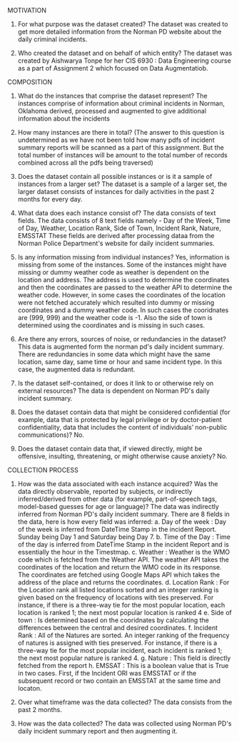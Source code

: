 MOTIVATION

1. For what purpose was the dataset created?
The dataset was created to get more detailed information from the Norman PD website about the daily criminal incidents.

2. Who created the dataset and on behalf of which entity? 
The dataset was created by Aishwarya Tonpe for her CIS 6930 : Data Engineering course as a part of Assignment 2 which focused on Data Augmentatiob.

COMPOSITION

1. What do the instances that comprise the dataset represent?
The instances comprise of information about criminal incidents in Norman, Oklahoma derived, processed and augmented to give additional information
about the incidents

2. How many instances are there in total?
(The answer to this question is undetermined as we have not been told how many pdfs of incident summary reports will be scanned as a part of this assignment.
But the total number of instances will be amount to the total number of records combined across all the pdfs being traversed)

3. Does the dataset contain all possible instances or is it a sample of instances from a larger set?
The dataset is a sample of a larger set, the larger dataset consists of instances for daily activities in the past 2 months for every day.

4. What data does each instance consist of?
The data consists of text fields. The data consists of 8 text fields namely - Day of the Week, Time of Day, Weather, Location Rank, Side of Town,  Incident Rank, Nature, EMSSTAT
These fields are derived after processing dataa from the Norman Police Department's website for daily incident summaries. 

5. Is any information missing from individual instances?
Yes, information is missing from some of the instances. Some of the instances might have missing or dummy weather code as weather is 
dependent on the location and address. The address is used to determine the coordinates and then the coordinates are passed to the
weather API to determine the weather code. However, in some cases the coordinates of the location were not fetched accurately which
resulted into dummy or missing coordinates and a dummy weather code. In such cases the cooridnates are (999, 999) and the weather code
is -1. Also the side of town is determined using the coordinates and is missing in such cases.

6. Are there any errors, sources of noise, or redundancies in the dataset?
This data is augmented form the norman pd's daily incident summary. There are redundancies in some data which might have the same location,
same day, same time or hour and same incident type. In this case, the augmented data is redundant.

7. Is the dataset self-contained, or does it link to or otherwise rely on external resources?
The data is dependent on Norman PD's daily incident summary.

8. Does the dataset contain data that might be considered confidential (for example, data that is protected by legal privilege or by 
doctor-patient confidentiality, data that includes the content of individuals’ non-public communications)?
No.

9. Does the dataset contain data that, if viewed directly, might be offensive, insulting, threatening, or might otherwise cause anxiety?
No.

COLLECTION PROCESS
1. How was the data associated with each instance acquired? Was the data directly observable, 
reported by subjects, or indirectly inferred/derived from other data (for example, part-of-speech tags, model-based guesses for 
age or language)?
The data was indirectly inferred from Norman PD's daily incident summary. There are 8 fields in the data, here is how every field was 
inferred:
a. Day of the week : Day of the week is inferred from DateTime Stamp in the incident Report. Sunday being Day 1 and Saturday being Day 7.
b. Time of the Day : Time of the day is inferred from DateTime Stamp in the incident Report and is essentially the hour in the Timestmap.
c. Weather : Weather is the WMO code which is fetched from the Weather API. The weather API takes the coordinates of the location and 
return the WMO code in its response. The coordinates are fetched using Google Maps API which takes the address of the place and returns
the coordinates.
d. Location Rank : For the Location rank all listed locations sorted and an integer ranking is given based on the frequency of locations 
with ties preserved. For instance, if there is a three-way tie for the most popular location, each location is ranked 1; 
the next most popular location is ranked 4
e. Side of town : Is determined based on the cooridnates by calculating the differences between the central and desired coordinates.
f. Incident Rank : All of the Natures are sorted. An integer ranking of the frequency of natures is assigned with ties preserved. 
For instance, if there is a three-way tie for the most popular incident, each incident is ranked 1; the next most popular nature 
is ranked 4.
g. Nature : This field is directly fetched from the report
h. EMSSAT : This is a boolean value that is True in two cases. First, if the Incident ORI was EMSSTAT or if the subsequent record or 
two contain an EMSSTAT at the same time and locaton.

2. Over what timeframe was the data collected?
The data consists from the past 2 months.

3. How was the data collected?
The data was collected using Norman PD's daily incident summary report and then augmenting it.
